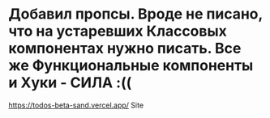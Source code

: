 <h1> Добавил пропсы. Вроде не писано, что на устаревших Классовых компонентах нужно писать. Все же Функциональные компоненты и Хуки - СИЛА :(( </h1>





https://todos-beta-sand.vercel.app/ Site
